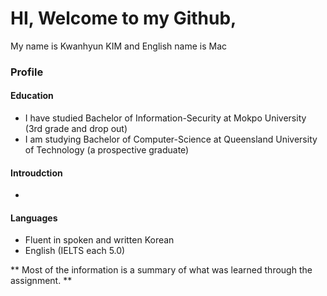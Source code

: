 # HI, Welcome to my Github, 
My name is Kwanhyun KIM and English name is Mac

### Profile

#### Education
- I have studied Bachelor of Information-Security at Mokpo University (3rd grade and drop out)
- I am studying Bachelor of Computer-Science at Queensland University of Technology (a prospective graduate)


#### Introudction

- 

#### Languages
- Fluent in spoken and written Korean
- English (IELTS each 5.0) 


**  Most of the information is a summary of what was learned through the assignment. **
